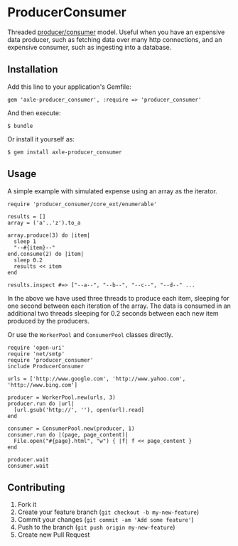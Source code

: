 # ProducerConsumer

Threaded [producer/consumer](http://en.wikipedia.org/wiki/Producer-consumer_problem) model. Useful when you have an expensive data producer, such as fetching data over many http connections, and an expensive consumer, such as ingesting into a database.

## Installation

Add this line to your application's Gemfile:

    gem 'axle-producer_consumer', :require => 'producer_consumer'

And then execute:

    $ bundle

Or install it yourself as:

    $ gem install axle-producer_consumer

## Usage

A simple example with simulated expense using an array as the iterator.

    require 'producer_consumer/core_ext/enumerable'

    results = []
    array = ('a'..'z').to_a

    array.produce(3) do |item|
      sleep 1
      "--#{item}--"
    end.consume(2) do |item|
      sleep 0.2
      results << item
    end

    results.inspect #=> ["--a--", "--b--", "--c--", "--d--" ...

In the above we have used three threads to produce each item, sleeping for one second between each iteration of the array. The data is consumed in an additional two threads sleeping for 0.2 seconds between each new item produced by the producers.

Or use the `WorkerPool` and `ConsumerPool` classes directly.

    require 'open-uri'
    require 'net/smtp'
    require 'producer_consumer'
    include ProducerConsumer

    urls = ['http://www.google.com', 'http://www.yahoo.com', 'http://www.bing.com']

    producer = WorkerPool.new(urls, 3)
    producer.run do |url|
      [url.gsub('http://', ''), open(url).read]
    end

    consumer = ConsumerPool.new(producer, 1)
    consumer.run do |(page, page_content)|
      File.open("#{page}.html", "w") { |f| f << page_content }
    end

    producer.wait
    consumer.wait

## Contributing

1. Fork it
2. Create your feature branch (`git checkout -b my-new-feature`)
3. Commit your changes (`git commit -am 'Add some feature'`)
4. Push to the branch (`git push origin my-new-feature`)
5. Create new Pull Request
